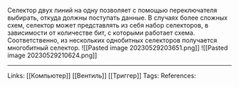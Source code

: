 Селектор двух линий на одну позволяет с помощью переключателя выбирать, откуда должны поступать данные. В случаях более сложных схем, селектор может представлять из себя набор селекторов, в зависимости от количестве бит, с которыми работает схема. Соответственно, из нескольких однобитных селекторов получается многобитный селектор. 
![[Pasted image 20230529203651.png]]
![[Pasted image 20230529210624.png]]
___
Links: [[Компьютер]] [[Вентиль]] [[Триггер]]
Tags:
References: